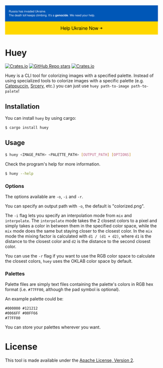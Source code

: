[![Stand With Ukraine](https://raw.githubusercontent.com/vshymanskyy/StandWithUkraine/main/banner2-direct.svg)](https://stand-with-ukraine.pp.ua)

# Huey

[![Crates.io](https://img.shields.io/crates/v/huey?style=for-the-badge)](https://crates.io/crates/huey)
[![GitHub Repo stars](https://img.shields.io/github/stars/rubenjr0/huey?style=for-the-badge)](https://github.com/rubenjr0/huey)
[![Crates.io](https://img.shields.io/crates/l/huey?style=for-the-badge)](https://www.apache.org/licenses/LICENSE-2.0)

Huey is a CLI tool for colorizing images with a specified palette. Instead of using specialized tools to colorize images with a specific palette (e.g. [Catppuccin](https://github.com/catppuccin/catppuccin), [Srcery](https://srcery.sh/), etc.) you can just use `huey path-to-image path-to-palete`!

## Installation

You can install `huey` by using cargo:

```bash
$ cargo install huey
```

## Usage

```bash
$ huey <IMAGE_PATH> <PALETTE_PATH> [OUTPUT_PATH] [OPTIONS]
```

Check the program's help for more information.
```bash
$ huey --help
```

### Options

The options available are `-o`, `-i` and `-r`.

You can specify an output path with `-o`, the default is "colorized.png".

The `-i` flag lets you specify an interpolation mode from `mix` and `interpolate`. The `interpolate` mode takes the 2 closest colors to a pixel and simply takes a color in between them in the specified color space, while the `mix` mode does the same but staying closer to the closest color. In the `mix` mode the mixing factor is calculated with `d1 / (d1 + d2)`, where `d1` is the distance to the closest color and `d2` is the distance to the second closest color.

You can use the `-r` flag if you want to use the RGB color space to calculate the closest colors, `huey` uses the OKLAB color space by default.

### Palettes
Palette files are simply text files containing the palette's colors in RGB hex format (i.e. `#77FF00`, although the pad symbol is optional).

An example palette could be:

```
#000000 #121212
#0066FF #00FF66
#77FF00
```

You can store your palettes wherever you want.

# License

This tool is made available under the [Apache License, Version 2](https://www.apache.org/licenses/LICENSE-2.0).
